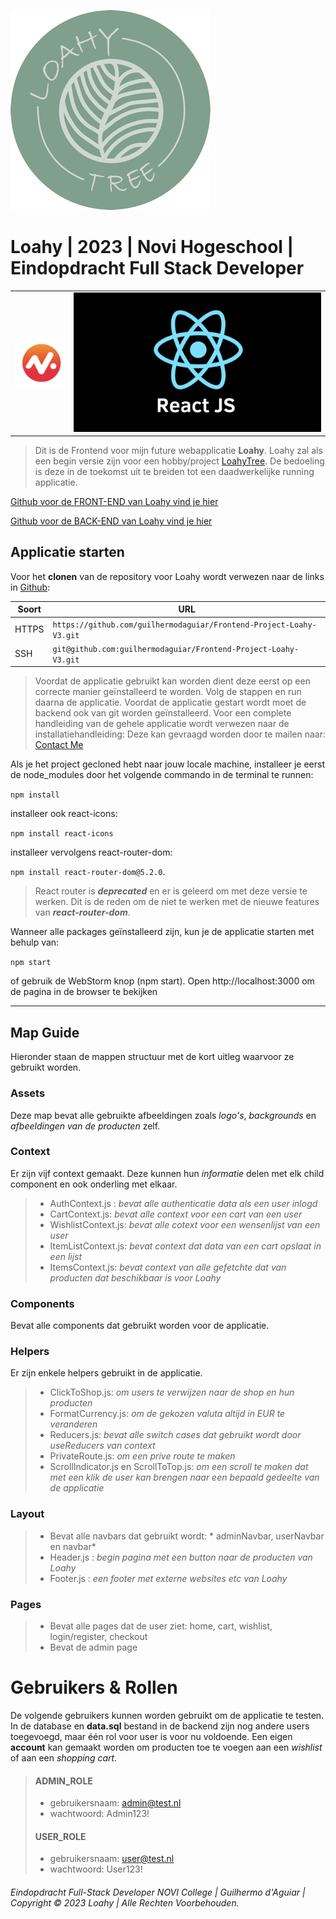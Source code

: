 ![LoahyTree Logo](src/assets/Loahy_logo_DEF_dark_RGB_Normaal_klein.png)

# Loahy | 2023 | Novi Hogeschool | Eindopdracht Full Stack Developer

|                                               |                                     |
|-----------------------------------------------|-------------------------------------|
| ![Novi-Hogeschool](src/assets/logo_novi2.png) | ![React](src/assets/logo_klein.png) |

> Dit is de Frontend voor mijn future webapplicatie **Loahy**. Loahy zal als een begin versie zijn voor een hobby/project [LoahyTree](https://www.instagram.com/loahytree/).
> De bedoeling is deze in de toekomst uit te breiden tot een daadwerkelijke running applicatie.
>
[Github voor de FRONT-END van Loahy vind je hier]( https://github.com/guilhermodaguiar/Frontend-Project-Loahy-V3)

[Github voor de BACK-END van Loahy vind je hier]( https://github.com/guilhermodaguiar/Backend-Project-Loahy-V3)


## Applicatie starten

Voor het **clonen** van de repository voor Loahy wordt verwezen naar de links in [Github](https://github.com):

| Soort | URL                                                                 |
|-------|---------------------------------------------------------------------|
| HTTPS | `https://github.com/guilhermodaguiar/Frontend-Project-Loahy-V3.git` |
| SSH   | `git@github.com:guilhermodaguiar/Frontend-Project-Loahy-V3.git`     |


>Voordat de applicatie gebruikt kan worden dient deze eerst op een correcte manier geïnstalleerd te worden.
>Volg de stappen en run daarna de applicatie. Voordat de applicatie gestart wordt moet de backend ook van git worden
> geïnstalleerd. Voor een complete handleiding van de gehele applicatie wordt verwezen naar de installatiehandleiding:
> Deze kan gevraagd worden door te mailen naar: [Contact Me](mailto:dguilhermo@gmail.com)
> 

Als je het project gecloned hebt naar jouw locale machine, installeer je eerst de node_modules door het volgende commando in de terminal te runnen:

`npm install`

installeer ook react-icons:

`npm install react-icons`

installeer vervolgens react-router-dom:

`npm install react-router-dom@5.2.0`.

> React router is __*deprecated*__ en er is geleerd om met deze versie te werken.
Dit is de reden om de niet te werken met de nieuwe features van ***react-router-dom***.

Wanneer alle packages geïnstalleerd zijn, kun je de applicatie starten met behulp van:

`npm start`

of gebruik de WebStorm knop (npm start). Open http://localhost:3000 om de pagina in de browser te bekijken

---

## Map Guide
Hieronder staan de mappen structuur met de kort uitleg waarvoor ze gebruikt worden.

### Assets
Deze map bevat alle gebruikte afbeeldingen zoals *logo's*, *backgrounds* en *afbeeldingen van de producten* zelf.


### Context
Er zijn vijf context gemaakt. Deze kunnen hun *informatie* delen met elk child component en ook onderling met elkaar.
> - AuthContext.js :  *bevat alle authenticatie data als een user inlogd*  
> - CartContext.js:  *bevat alle context voor een cart van een user* 
> - WishlistContext.js: *bevat alle cotext voor een wensenlijst van een user*
> - ItemListContext.js: *bevat context dat data van een cart opslaat in een lijst*
> - ItemsContext.js: *bevat context van alle gefetchte dat van producten dat beschikbaar is voor Loahy*

### Components

Bevat alle components dat gebruikt worden voor de applicatie. 

### Helpers
Er zijn enkele helpers gebruikt in de applicatie.
> - ClickToShop.js: *om users te verwijzen naar de shop en hun producten*
> - FormatCurrency.js: *om de gekozen valuta altijd in EUR te veranderen*
> - Reducers.js: *bevat alle switch cases dat gebruikt wordt door useReducers van context*
> - PrivateRoute.js: *om een prive route te maken*
> - ScrollIndicator.js en ScrollToTop.js: *om een scroll te maken dat met een klik de user kan brengen naar een bepaald gedeelte van de applicatie*

### Layout
> - Bevat alle navbars dat gebruikt wordt: * adminNavbar, userNavbar en navbar*
> - Header.js : *begin pagina met een button naar de producten van Loahy*
> - Footer.js : *een footer met externe websites etc van Loahy*


### Pages
> - Bevat alle pages dat de user ziet: home, cart, wishlist, login/register, checkout
> - Bevat de admin page

# Gebruikers & Rollen
De volgende gebruikers kunnen worden gebruikt om de applicatie te testen. In de database en **data.sql** bestand in de backend zijn nog andere users toegevoegd, maar één rol voor user is voor nu voldoende.
Een eigen **account** kan gemaakt worden om producten toe te voegen aan een *wishlist* of aan een *shopping cart*.


>#### ADMIN_ROLE
> - gebruikersnaam: admin@test.nl
> - wachtwoord: Admin123!
>
> #### USER_ROLE
> - gebruikersnaam: user@test.nl
> - wachtwoord: User123!


###### Eindopdracht Full-Stack Developer NOVI College | Guilhermo d'Aguiar | Copyright © 2023 Loahy | Alle Rechten Voorbehouden.
 
